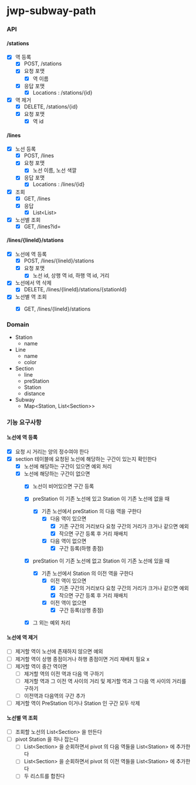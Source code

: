 # jwp-subway-path

### API

#### /stations
- [x] 역 등록
  - [x] POST, /stations
  - [x] 요청 포맷
    - [x] 역 이름
  - [x] 응답 포맷
    - [x] Locations : /stations/{id}
- [x] 역 제거
  - [x] DELETE, /stations/{id}
  - [x] 요청 포맷
    - [x] 역 id

#### /lines
- [x] 노선 등록
  - [x] POST, /lines
  - [x] 요청 포맷
    - [x] 노선 이름, 노선 색깔
  - [x] 응답 포맷
    - [x] Locations : /lines/{id}
- [x] 조회
  - [x] GET, /lines
  - [x] 응답
    - [x] List<List<Station>> 
- [x] 노선별 조회
  - [x] GET, /lines?id=

#### /lines/{lineId}/stations
- [x] 노선에 역 등록
  - [x] POST, /lines/{lineId}/stations
  - [x] 요청 포맷
    - [x] 노선 id, 상행 역 id, 하행 역 id, 거리 
- [x] 노선에서 역 삭제
  - [x] DELETE, /lines/{lineId}/stations/{stationId}
- [x] 노선별 역 조회
  - [x] GET, /lines/{lineId}/stations


### Domain
- Station
  - name
- Line
  - name
  - color
- Section
  - line
  - preStation
  - Station
  - distance
- Subway
  - Map\<Station, List\<Section>>

### 기능 요구사항

#### 노선에 역 등록
- [x] 요청 시 거리는 양의 정수여야 한다
- [x] section 테이블에 요청된 노선에 해당하는 구간이 있는지 확인한다
  - [x] 노선에 해당하는 구간이 있으면 예외 처리
  - [x] 노선에 해당하는 구간이 없으면
    - [x] 노선이 비어있으면 구간 등록
    - [x] preStation 이 기존 노선에 있고 Station 이 기존 노선에 없을 때
      - [x] 기존 노선에서 preStation 의 다음 역을 구한다
        - [x] 다음 역이 있으면
          - [x] 기존 구간의 거리보다 요청 구간의 거리가 크거나 같으면 예외
          - [x] 작으면 구간 등록 후 거리 재배치
        - [x] 다음 역이 없으면
          - [x] 구간 등록(하행 종점)
    - [x] preStation 이 기존 노선에 없고 Station 이 기존 노선에 있을 때
      - [x] 기존 노선에서 Station 의 이전 역을 구한다
        - [x] 이전 역이 있으면
          - [x] 기존 구간의 거리보다 요청 구간의 거리가 크거나 같으면 예외
          - [x] 작으면 구간 등록 후 거리 재배치
        - [x] 이전 역이 없으면
          - [x] 구간 등록(상행 종점)
    - [x] 그 외는 예외 처리


#### 노선에 역 제거
- [ ] 제거할 역이 노선에 존재하지 않으면 예외
- [ ] 제거할 역이 상행 종점이거나 하행 종점이면 거리 재배치 필요 x
- [ ] 제거할 역이 중간 역이면
  - [ ] 제거할 역의 이전 역과 다음 역 구하기
  - [ ] 제거할 역과 그 이전 역 사이의 거리 및 제거할 역과 그 다음 역 사이의 거리를 구하기
  - [ ] 이전역과 다음역의 구간 추가
- [ ] 제거할 역이 PreStation 이거나 Station 인 구간 모두 삭제

#### 노선별 역 조회
- [ ] 조회할 노선의 List\<Section\> 을 만든다
- [ ] pivot Station 을 하나 잡는다
  - [ ] List\<Section\> 을 순회하면서 pivot 의 다음 역들을 List\<Station\> 에 추가한다
  - [ ] List\<Section\> 을 순회하면서 pivot 의 이전 역들을 List\<Station\> 에 추가한다
  - [ ] 두 리스트를 합친다
